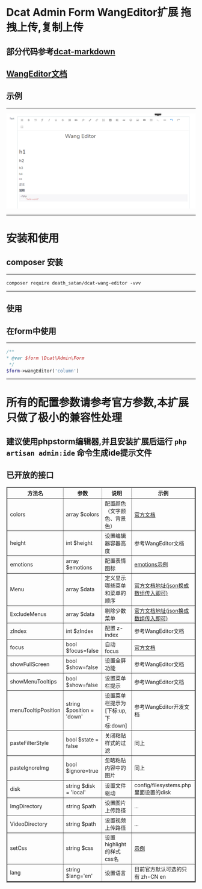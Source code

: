 # Dcat Admin Form WangEditor扩展 拖拽上传,复制上传

## 部分代码参考[dcat-markdown](https://gitee.com/dcat-phper/dcat-markdown)

## [WangEditor文档](https://www.wangeditor.com/doc/)
## 示例

---

![](example/img.png)

---

# 安装和使用
## composer 安装

---
```shell
composer require death_satan/dcat-wang-editor -vvv
```
---
## 使用
## 在form中使用

---
```php
/**
* @var $form \Dcat\Admin\Form
 */
$form->wangEditor('column')
```
---


# 所有的配置参数请参考官方参数,本扩展只做了极小的兼容性处理
## 建议使用phpstorm编辑器,并且安装扩展后运行 `php artisan admin:ide` 命令生成ide提示文件
## 已开放的接口

<table border="2">
  <tr>
    <th>方法名</th>
    <th>参数</th>
    <th>说明</th>
    <th>示例</th>
  </tr>
  <tr>
    <td>colors</td>
    <td>array $colors</td>
    <td>配置颜色（文字颜色、背景色）</td>
    <td><a href="https://www.wangeditor.com/doc/pages/03-%E9%85%8D%E7%BD%AE%E8%8F%9C%E5%8D%95/02-%E9%85%8D%E7%BD%AE%E9%A2%9C%E8%89%B2.html">官方文档</a></td>
  </tr>
  <tr>
    <td>height</td>
    <td>int $height</td>
    <td>设置编辑器容器高度</td>
    <td>参考WangEditor文档</td>
  </tr>
  <tr>
    <td>emotions</td>
    <td>array $emotions</td>
    <td>配置表情图标</td>
    <td><a href="./example/emotions.md">emotions示例</a></td>
  </tr>
  <tr>
    <td>Menu</td>
    <td>array $data</td>
    <td>定义显示哪些菜单和菜单的顺序</td>
    <td><a href="https://www.wangeditor.com/doc/pages/03-%E9%85%8D%E7%BD%AE%E8%8F%9C%E5%8D%95/01-%E8%87%AA%E5%AE%9A%E4%B9%89%E8%8F%9C%E5%8D%95.html">
        官方文档地址(json换成数组传入即可)</a></td>
  </tr>
  <tr>
    <td>ExcludeMenus</td>
    <td>array $data</td>
    <td>剔除少数菜单</td>
    <td><a href="https://www.wangeditor.com/doc/pages/03-%E9%85%8D%E7%BD%AE%E8%8F%9C%E5%8D%95/01-%E8%87%AA%E5%AE%9A%E4%B9%89%E8%8F%9C%E5%8D%95.html">
        官方文档地址(json换成数组传入即可)</a></td>
  </tr>
  <tr>
    <td>zIndex</td>
    <td>int $zIndex</td>
    <td>配置 z-index</td>
    <td>参考WangEditor文档</td>
  </tr>
  <tr>
    <td>focus</td>
    <td>bool $focus=false</td>
    <td>自动 focus</td>
    <td><a href="https://www.wangeditor.com/doc/pages/01-%E5%BC%80%E5%A7%8B%E4%BD%BF%E7%94%A8/08-%E8%87%AA%E5%8A%A8focus.html">
        官方文档</a></td>
  </tr>
  <tr>
    <td>showFullScreen</td>
    <td>bool $show=false</td>
    <td>设置全屏功能</td>
    <td>参考WangEditor文档</td>
  </tr>
  <tr>
    <td>showMenuTooltips</td>
    <td>bool $show=false</td>
    <td>设置菜单栏提示</td>
    <td>参考WangEditor文档</td>
  </tr>
  <tr>
    <td>menuTooltipPosition</td>
    <td>string $position = 'down'</td>
    <td>设置菜单栏提示为[下标:up,下标:down]</td>
    <td>参考WangEditor开发文档</td>
  </tr>
  <tr>
    <td>pasteFilterStyle</td>
    <td>bool $state = false</td>
    <td>关闭粘贴样式的过滤</td>
    <td>同上</td>
  </tr>
  <tr>
    <td>pasteIgnoreImg</td>
    <td>bool $ignore=true</td>
    <td>忽略粘贴内容中的图片</td>
    <td>同上</td>
  </tr>
  <tr>
    <td>disk</td>
    <td>string $disk = 'local'</td>
    <td>设置文件驱动</td>
    <td>config/filesystems.php里面设置的disk</td>
  </tr>
  <tr>
    <td>ImgDirectory</td>
    <td>string $path</td>
    <td>设置图片上传路径</td>
    <td>...</td>
  </tr>
  <tr>
    <td>VideoDirectory</td>
    <td>string $path</td>
    <td>设置视频上传路径</td>
    <td>...</td>
  </tr>
  <tr>
    <td>setCss</td>
    <td>string $css</td>
    <td>设置highlight的样式css名</td>
    <td><a href="./example/setCss.md">示例</a></td>
  </tr>
  <tr>
    <td>lang</td>
    <td>string $lang='en'</td>
    <td>设置语言</td>
    <td>目前官方默认可选的只有 zh-CN en</td>
  </tr>
</table>
